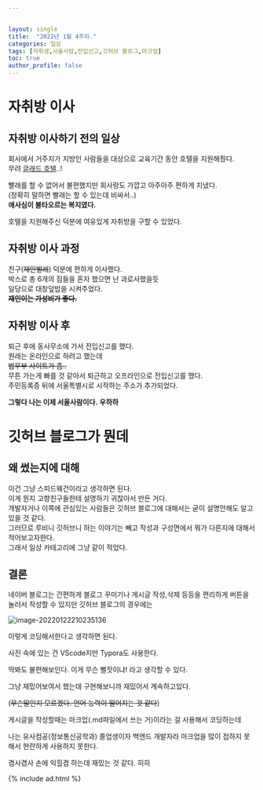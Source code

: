 ```yaml
---


layout: single
title:  "2022년 1월 4주차."
categories: 일상
tags: [자취생,서울사람,전입신고,깃허브 블로그,마크업]
toc: true
author_profile: false
---
```


# 자취방 이사
## 자취방 이사하기 전의 일상
회사에서 거주지가 지방인 사람들을 대상으로 교육기간 동안 호텔을 지원해줬다.<br>
무려 [글래드 호텔](https://www.google.com/travel/hotels/%EA%B8%80%EB%9E%98%EB%93%9C%ED%98%B8%ED%85%94/entity/CgsIitju3YDO88btARAB?g2lb=4317915%2C4624411%2C4306835%2C4401769%2C4270442%2C4641139%2C4692342%2C4597339%2C4419364%2C4647135%2C2502548%2C2503771%2C4685401%2C4371334%2C4258168%2C4596364%2C4605863%2C4684912%2C4649665%2C2503781%2C4640247%2C4270859%2C4291517%2C4284970&hl=ko-KR&gl=kr&ssta=1&ap=aAE&q=%EA%B8%80%EB%9E%98%EB%93%9C%ED%98%B8%ED%85%94&rp=EIrY7t2AzvPG7QEQirPYvs__q_EVOAJAAUgDogEg7ISc7Jq47Yq567OE7IucIOyWkeyynOq1rCDrqqnrj5nAAQPIAQA&ictx=1&ved=0CAAQ5JsGahcKEwjw_oekpMX1AhUAAAAAHQAAAAAQAg&utm_campaign=sharing&utm_medium=link&utm_source=htls&ts=CAESABogCgIaABIaEhQKBwjmDxABGBsSBwjmDxABGBwYATICEAAqCQoFOgNLUlcaAA)..!<br>

빨래를 할 수 없어서 불편했지만 회사랑도 가깝고 아주아주 편하게 지냈다.<br>
(정확히 말하면 빨래는 할 수 있는데 비싸서..)<br>
<strong>애사심이 불타오르는 복지였다.</strong>

호텔을 지원해주신 덕분에 여유있게 자취방을 구할 수 있었다.

## 자취방 이사 과정
친구(~~재인벌레~~) 덕분에 편하게 이사했다.<br>
박스로 총 6개의 짐들을 혼자 했으면 난 과로사했을듯<br>
일당으로 대창덮밥을 시켜주었다.<br>
<strong>~~재인이는 가성비가 좋다.~~</strong>

## 자취방 이사 후
퇴근 후에 동사무소에 가서 전입신고를 했다.<br>
원래는 온라인으로 하려고 했는데<br>
~~법무부 사이트가 좀..~~<br>
무튼 가는게 빠를 것 같아서 퇴근하고 오프라인으로 전입신고를 했다.<br>
주민등록증 뒤에 서울특별시로 시작하는 주소가 추가되었다.<br>

<strong>그렇다 나는 이제 서울사람이다.</strong>
<strong>우하하</strong>



# 깃허브 블로그가 뭔데
## 왜 썼는지에 대해
이건 그냥 스피드웨건이라고 생각하면 된다.<br>
이게 뭔지 고향친구들한테 설명하기 귀찮아서 만든 거다.<br>
개발자거나 이쪽에 관심있는 사람들은 깃허브 블로그에 대해서는 굳이 설명안해도 알고 있을 것 같다.<br>
그러므로 루비니 깃허브니 하는 이야기는 빼고 작성과 구성면에서 뭐가 다른지에 대해서 적어보고자한다.<br>
그래서 일상 카테고리에 그냥 같이 적었다.<br>
## 결론
네이버 블로그는 간편하게 블로그 꾸미기나 게시글 작성,삭제 등등을 편리하게 버튼을 눌러서 작성할 수 있지만
깃허브 블로그의 경우에는

![image-20220122210235136](../../images/2022-01-22-1/image-20220122210235136.png)

이렇게 코딩해서한다고 생각하면 된다.

사진 속에 있는 건 VScode지만 Typora도 사용한다.



딱봐도 불편해보인다. 이게 무슨 뻘짓이냐! 라고 생각할 수 있다.

그냥 재밌어보여서 했는데 구현해보니까 재밌어서 계속하고있다.

(~~무슨말인지 모르겠다. 언어 능력이 떨어지는 것 같다~~)

게시글을 작성할때는 마크업(.md파일에서 쓰는 거)이라는 걸 사용해서 코딩하는데

나는 유사컴공(정보통신공학과) 졸업생이자 백엔드 개발자라 마크업을 많이 접하지 못해서 현란하게 사용하지 못한다.

겸사겸사 손에 익힐겸 하는데 재밌는 것 같다. 히히

{% include ad.html %}
